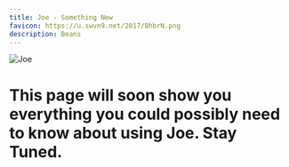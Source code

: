 ```yaml
---
title: Joe - Something New
favicon: https://u.swvn9.net/2017/BhbrN.png
description: Beans
---
```

![Joe](https://u.swvn9.net/2017/2K0Bd.png)
# This page will soon show you everything you could possibly need to know about using Joe. Stay Tuned.
